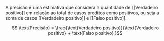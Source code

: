 ---
---

A precisão é uma estimativa que considera a quantidade de [[Verdadeiro positivo]] em relação ao total de casos preditos como positivos, ou seja a soma de casos [[Verdadeiro positivo]] e [[Falso positivo]]. 

$$ \text{Precisão} = \frac{\text{Verdadeiro positivo}}{\text{Verdadeiro positivo} + \text{Falso positivo} }$$
